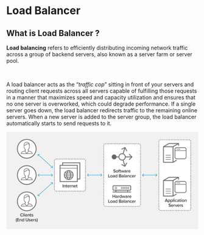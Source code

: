 # Load Balancer

## What is Load Balancer ?

<b>Load balancing</b> refers to efficiently distributing incoming network traffic across a group of backend servers, also known as a server farm or server pool.

<br>

A load balancer acts as the “*traffic cop*” sitting in front of your servers and routing client requests across all servers capable of fulfilling those requests in a manner that maximizes speed and capacity utilization and ensures that no one server is overworked, which could degrade performance. If a single server goes down, the load balancer redirects traffic to the remaining online servers. When a new server is added to the server group, the load balancer automatically starts to send requests to it.

<p align="center">
    <img src="images/what-is-load-balancing-diagram-NGINX.png">
</p>
